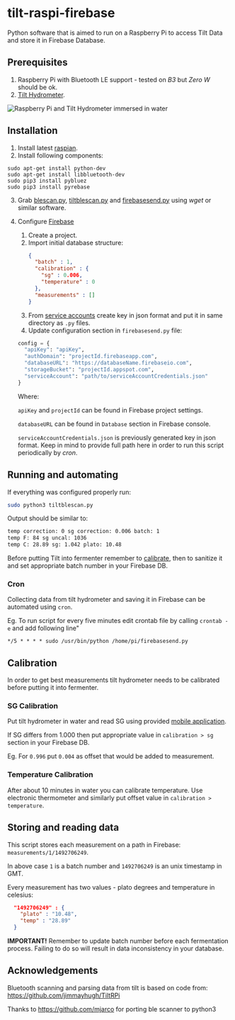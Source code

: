# tilt-raspi-firebase
Python software that is aimed to run on a Raspberry Pi to access Tilt Data and store it in Firebase Database.

## Prerequisites

1. Raspberry Pi with Bluetooth LE support - tested on _B3_ but _Zero W_ should be ok.
2. [Tilt Hydrometer](https://tilthydrometer.com/products/brewometer).

![Raspberry Pi and Tilt Hydrometer immersed in water](https://raw.githubusercontent.com/kkocel/tilt-raspi-firebase/master/.github/img/tilt.jpg "Raspberry Pi and Tilt Hydrometer immersed in water")

## Installation

1. Install latest [raspian](https://www.raspberrypi.org/downloads/raspbian/).
2. Install following components:
```shell
sudo apt-get install python-dev
sudo apt-get install libbluetooth-dev
sudo pip3 install pybluez
sudo pip3 install pyrebase
```
3. Grab [blescan.py](https://raw.githubusercontent.com/kkocel/tilt-raspi-firebase/master/blescan.py), [tiltblescan.py](https://raw.githubusercontent.com/kkocel/tilt-raspi-firebase/master/tiltblescan.py) and [firebasesend.py](https://raw.githubusercontent.com/kkocel/tilt-raspi-firebase/master/firebasesend.py) using _wget_ or similar software.
4. Configure [Firebase](https://console.firebase.google.com/)
   1. Create a project.
   2. Import initial database structure:
      ```json
      {
        "batch" : 1,
        "calibration" : {
          "sg" : 0.006,
          "temperature" : 0
        },
        "measurements" : []
      }
      ```
   3. From [service accounts](https://console.cloud.google.com/iam-admin/serviceaccounts) create key in json format and put it in same directory as `.py` files.
   4. Update configuration section in `firebasesend.py` file:
   ```python
   config = {
     "apiKey": "apiKey",
     "authDomain": "projectId.firebaseapp.com",
     "databaseURL": "https://databaseName.firebaseio.com",
     "storageBucket": "projectId.appspot.com",
     "serviceAccount": "path/to/serviceAccountCredentials.json"
   }
   ```
   
   Where: 
   
   `apiKey` and `projectId` can be found in Firebase project settings.
   
   `databaseURL` can be found in `Database` section in Firebase console.
   
   `serviceAccountCredentials.json` is previously generated key in json format. Keep in mind to provide full path here in order to run this script periodically by _cron_.

## Running and automating

If everything was configured properly run:
```bash
sudo python3 tiltblescan.py
```

Output should be similar to:
```bash
temp correction: 0 sg correction: 0.006 batch: 1
temp F: 84 sg uncal: 1036
temp C: 28.89 sg: 1.042 plato: 10.48
```

Before putting Tilt into fermenter remember to [calibrate](#Calibration), then to sanitize it and set appropriate batch number in your Firebase DB.

### Cron

Collecting data from tilt hydrometer and saving it in Firebase can be automated using `cron`.

Eg. To run script for every five minutes edit crontab file by calling `crontab -e` and add following line"
```
*/5 * * * * sudo /usr/bin/python /home/pi/firebasesend.py
```

## Calibration

In order to get best measurements tilt hydrometer needs to be calibrated before putting it into fermenter. 

### SG Calibration

Put tilt hydrometer in water and read SG using provided [mobile application](https://tilthydrometer.com/pages/app). 

If SG differs from 1.000 then put appropriate value in `calibration > sg` section in your Firebase DB. 

Eg. For `0.996` put `0.004` as offset that would be added to measurement.

### Temperature Calibration

After about 10 minutes in water you can calibrate temperature. Use electronic thermometer and similarly put offset value in `calibration > temperature`.

## Storing and reading data

This script stores each measurement on a path in Firebase: `measurements/1/1492706249`.

In above case `1` is a batch number and `1492706249` is an unix timestamp in GMT. 

Every measurement has two values - plato degrees and temperature in celesius:

```json
  "1492706249" : {
    "plato" : "10.48",
    "temp" : "28.89"
  }
```

**IMPORTANT!** Remember to update batch number before each fermentation process. Failing to do so will result in data inconsistency in your database.

## Acknowledgements

Bluetooth scanning and parsing data from tilt is based on code from: https://github.com/jimmayhugh/TiltRPi

Thanks to https://github.com/mjarco for porting ble scanner to python3
